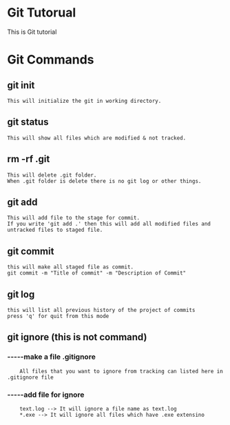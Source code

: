 # Git Tutorual
This is Git tutorial
<!-- # will work for heading & ## work for subHeading -->
# Git Commands

## git init
    This will initialize the git in working directory.

## git status
    This will show all files which are modified & not tracked.

## rm -rf .git
    This will delete .git folder.
    When .git folder is delete there is no git log or other things.

## git add <filename>
    This will add file to the stage for commit.
    If you write 'git add .' then this will add all modified files and untracked files to staged file.

## git commit
    this will make all staged file as commit.
    git commit -m "Title of commit" -m "Description of Commit"
## git log
    this will list all previous history of the project of commits
    press 'q' for quit from this mode
        
## git ignore (this is not command)
### -----make a file .gitignore
        All files that you want to ignore from tracking can listed here in .gitignore file
### -----add file for ignore
        text.log --> It will ignore a file name as text.log
        *.exe --> It will ignore all files which have .exe extensino
